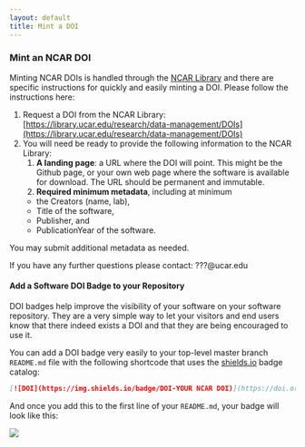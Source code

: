 ```yaml
---
layout: default
title: Mint a DOI
---
```


### Mint an NCAR DOI

Minting NCAR DOIs is handled through 
the [NCAR Library](https://library.ncar.edu) and there are specific instructions for quickly and easily minting a 
DOI. Please follow the instructions here:

1. Request a DOI from the NCAR Library: [https://library.ucar.edu/research/data-management/DOIs](https://library.ucar.edu/research/data-management/DOIs)
2. You will need be ready to provide the following information to the NCAR Library:
    1. **A landing page**: a URL where the DOI will point. This might be the Github page, or your own web page where the software is available for download. The URL should be permanent and immutable.
    2. **Required minimum metadata**, including at minimum 
    * the Creators (name, lab), 
    * Title of the software, 
    * Publisher, and
    * PublicationYear of the software.
    
You may submit additional metadata as needed.

If you have any further questions please contact: ???@ucar.edu

#### Add a Software DOI Badge to your Repository

DOI badges help improve the visibility of your software on your software repository.  They are a very simple way to let your visitors and end users know that there indeed exists a DOI and that they are being encouraged to use it.

You can add a DOI badge very easily to your top-level master branch `README.md` file with the following shortcode that uses the [shields.io](https://shields.io) badge catalog:

```markdown
[![DOI](https://img.shields.io/badge/DOI-YOUR NCAR DOI)](https://doi.org/YOUR_NCAR_DOI)
```

And once you add this to the first line of your `README.md`, your badge will look like this:

![](/software-citation/assets/doi_badge_example.PNG)
